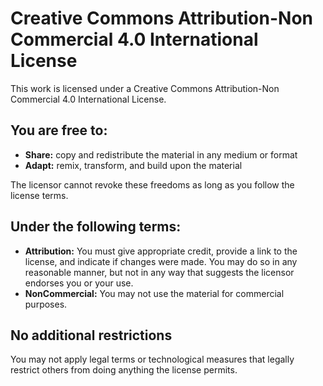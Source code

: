 # __Creative Commons Attribution-Non Commercial 4.0 International License__

This work is licensed under a Creative Commons Attribution-Non Commercial 4.0 International License.

## __You are free to:__

* __Share:__ copy and redistribute the material in any medium or format
* __Adapt:__ remix, transform, and build upon the material

The licensor cannot revoke these freedoms as long as you follow the license terms.

## __Under the following terms:__

* __Attribution:__ You must give appropriate credit, provide a link to the license, and indicate if changes were made. You may do so in any reasonable manner, but not in any way that suggests the licensor endorses you or your use.
* __NonCommercial:__ You may not use the material for commercial purposes.

## __No additional restrictions__

You may not apply legal terms or technological measures that legally restrict others from doing anything the license permits.
